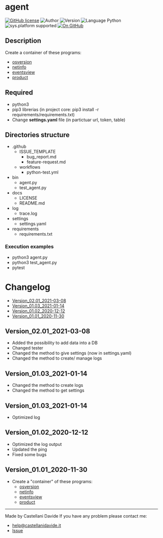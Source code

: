 # agent
[![GitHub license](https://img.shields.io/badge/licence-GNU-green?style=flat)](https://github.com/CastellaniDavide/cpp-agent/blob/master/LICENSE) ![Author](https://img.shields.io/badge/author-Castellani%20Davide-green?style=flat) ![Version](https://img.shields.io/badge/version-v02.01-blue?style=flat) ![Language Python](https://img.shields.io/badge/language-Python-yellowgreen?style=flat) ![sys.platform supported](https://img.shields.io/badge/OS%20platform%20supported-Windows-blue?style=flat) [![On GitHub](https://img.shields.io/badge/on%20GitHub-True-green?style=flat&logo=github)](https://github.com/CastellaniDavide/agent)

## Description
Create a container of these programs:
 - [osversion](https://github.com/CastellaniDavide/osversion)
 - [netinfo](https://github.com/CastellaniDavide/netinfo)
 - [eventsview](https://github.com/CastellaniDavide/eventsview)
 - [product](https://github.com/CastellaniDavide/product)

## Required
 - python3
 - pip3 librerias (in project core: pip3 install -r requirements/requirements.txt)
 - Change **settings.yaml** file (in partictuar url, token, table)
 
## Directories structure
 - .github
   - ISSUE_TEMPLATE
     - bug_report.md
     - feature-request.md
   - workflows
     - python-test.yml
 - bin
   - agent.py
   - test_agent.py
 - docs
   - LICENSE
   - README.md
 - log
   - trace.log
 - settings
   - settings.yaml
 - requirements
   - requirements.txt
   
### Execution examples
 - python3 agent.py
 - python3 test_agent.py
 - pytest

# Changelog
 - [Version_02.01_2021-03-08](#Version_0201_2021-03-08)
 - [Version_01.03_2021-01-14](#Version_0103_2021-01-14)
 - [Version_01.02_2020-12-12](#Version_0102_2020-12-12)
 - [Version_01.01_2020-11-30](#Version_0101_2020-11-30)

## Version_02.01_2021-03-08
 - Added the possibility to add data into a DB
 - Changed tester
 - Changed the method to give settings (now in settings.yaml)
 - Changed the method to create/ manage logs

## Version_01.03_2021-01-14
 - Changed the method to create logs 
 - Changed the method to get settings

## Version_01.03_2021-01-14
 - Optimized log

## Version_01.02_2020-12-12
 - Optimized the log output
 - Updated the ping
 - Fixed some bugs

## Version_01.01_2020-11-30
 - Create a "container" of these programs:
   - [osversion](https://github.com/CastellaniDavide/osversion)
   - [netinfo](https://github.com/CastellaniDavide/netinfo)
   - [eventsview](https://github.com/CastellaniDavide/eventsview)
   - [product](https://github.com/CastellaniDavide/product)

---
Made by Castellani Davide 
If you have any problem please contact me:
- help@castellanidavide.it
- [Issue](https://github.com/CastellaniDavide/agent/issues)
